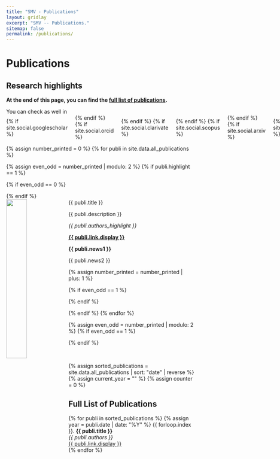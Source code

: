 ```yaml
---
title: "SMV - Publications"
layout: gridlay
excerpt: "SMV -- Publications."
sitemap: false
permalink: /publications/
---
```



<h1>Publications</h1>

<h2>Research highlights</h2>

**At the end of this page, you can find the [full list of publications](#full-list-of-publications).**

<p>
  You can check as well in&nbsp;
  <span style="display: inline-flex; gap: 10px; align-items: center;">
    {% if site.social.googlescholar %}
      <a href="{{ site.social.googlescholar }}" target="_blank" rel="noopener noreferrer" aria-label="Google Scholar" title="Google Scholar" style="display: inline-block;">
        <i class="ai ai-google-scholar" style="font-size: 28px; color:#4285F4; vertical-align: middle;"></i>
      </a>
    {% endif %}
    {% if site.social.orcid %}
      <a href="{{ site.social.orcid }}" target="_blank" rel="noopener noreferrer" aria-label="ORCID" title="ORCID" style="display: inline-block;">
        <i class="ai ai-orcid" style="font-size: 28px; color:#A6CE39; vertical-align: middle;"></i>
      </a>
    {% endif %}
    {% if site.social.clarivate %}
      <a href="{{ site.social.clarivate }}" target="_blank" rel="noopener noreferrer" aria-label="Clarivate" title="Clarivate" style="display: inline-block;">
        <i class="ai ai-clarivate" style="font-size: 28px; color:#004B9A; vertical-align: middle;"></i>
      </a>
    {% endif %}
    {% if site.social.scopus %}
      <a href="{{ site.social.scopus }}" target="_blank" rel="noopener noreferrer" aria-label="Scopus" title="Scopus" style="display: inline-block;">
        <i class="ai ai-scopus" style="font-size: 28px; color:#FF4203; vertical-align: middle;"></i>
      </a>
    {% endif %}
    {% if site.social.arxiv %}
      <a href="{{ site.social.arxiv }}" target="_blank" rel="noopener noreferrer" aria-label="arXiv" title="arXiv" style="display: inline-block;">
        <i class="ai ai-arxiv" style="font-size: 28px; color:#B31B1B; vertical-align: middle;"></i>
      </a>
    {% endif %}
    {% if site.social.researchgate %}
      <a href="{{ site.social.researchgate }}" target="_blank" rel="noopener noreferrer" aria-label="ResearchGate" title="ResearchGate" style="display: inline-block;">
        <i class="ai ai-researchgate" style="font-size: 28px; color:#00CCBB; vertical-align: middle;"></i>
      </a>
    {% endif %}
  </span>
</p>

{% assign number_printed = 0 %}
{% for publi in site.data.all_publications %}

{% assign even_odd = number_printed | modulo: 2 %}
{% if publi.highlight == 1 %}

{% if even_odd == 0 %}
<div class="row">
{% endif %}

<div class="col-sm-6 clearfix">
 <div class="well">
  <pubtit>{{ publi.title }}</pubtit>
  <img src="{{ site.url }}{{ site.baseurl }}/images/pubpic/{{ publi.image }}" class="img-responsive" width="33%" style="float: left" />
  <p>{{ publi.description }}</p>
  <p><em>{{ publi.authors_highlight }}</em></p>
  <p><strong><a href="{{ publi.link.url }}">{{ publi.link.display }}</a></strong></p>
  <p class="text-danger"><strong> {{ publi.news1 }}</strong></p>
  <p> {{ publi.news2 }}</p>
 </div>
</div>

{% assign number_printed = number_printed | plus: 1 %}

{% if even_odd == 1 %}
</div>
{% endif %}

{% endif %}
{% endfor %}

{% assign even_odd = number_printed | modulo: 2 %}
{% if even_odd == 1 %}
</div>
{% endif %}

<p> &nbsp; </p>

{% assign sorted_publications = site.data.all_publications | sort: "date" | reverse %}
{% assign current_year = "" %}
{% assign counter = 0 %}

<h2>Full List of Publications</h2>

{% for publi in sorted_publications %}
  {% assign year = publi.date | date: "%Y" %}
  {{ forloop.index }}. <strong>{{ publi.title }}</strong><br />
  <em>{{ publi.authors }}</em><br />
  <a href="{{ publi.link.url }}">{{ publi.link.display }}</a><br />
{% endfor %}
